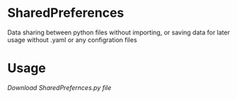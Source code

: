 # SharedPreferences
 Data sharing between python files without importing, or saving data for later usage without .yaml or any configration files
# Usage
<i>Download SharedPrefernces.py file</i>